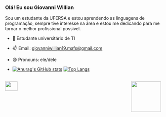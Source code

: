### Olá! Eu sou Giovanni Willian

Sou um estudante da UFERSA e estou aprendendo as linguagens de programação, sempre tive interesse na área e estou me dedicando para me tornar o melhor profissional possivel.

- 🌱 Estudante universitário de TI
- 📫 Email: giovanniwillian19.mafs@gmail.com
- 😄 Pronouns: ele/dele

- [![Anurag's GitHub stats](https://github-readme-stats.vercel.app/api?username=GiovanniWillian&show_icons=true&theme=tokyonight)](https://github.com/anuraghazra/github-readme-stats)
 [![Top Langs](https://github-readme-stats.vercel.app/api/top-langs/?username=GiovanniWillian&layout=compact)](https://github.com/anuraghazra/github-readme-stats)
<div style="display: inline_block"><br>
         <img align="center" height="30" width="40" src="https://cdn.jsdelivr.net/gh/devicons/devicon/icons/c/c-original.svg" />
         <img align="right" height="98" width="96" src="https://www.linkpicture.com/q/giphy_15.gif" />

##
